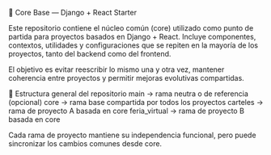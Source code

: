 🧩 Core Base — Django + React Starter

Este repositorio contiene el núcleo común (core) utilizado como punto de partida para proyectos basados en Django + React.
Incluye componentes, contextos, utilidades y configuraciones que se repiten en la mayoría de los proyectos, tanto del backend como del frontend.

El objetivo es evitar reescribir lo mismo una y otra vez, mantener coherencia entre proyectos y permitir mejoras evolutivas compartidas.

🌱 Estructura general del repositorio
main              → rama neutra o de referencia (opcional)
core              → rama base compartida por todos los proyectos
carteles          → rama de proyecto A basada en core
feria_virtual     → rama de proyecto B basada en core


Cada rama de proyecto mantiene su independencia funcional, pero puede sincronizar los cambios comunes desde core.
